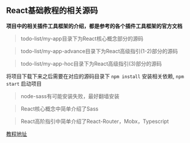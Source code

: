 ## React基础教程的相关源码

 **项目中的相关插件工具框架的介绍，都是参考的各个插件工具框架的官方文档**
 
> todo-list/my-app目录下为React核心概念部分的源码

> todo-list/my-app-advance目录下为React高级指引(1-2)部分的源码

> todo-list/my-app-hoc目录下为React高级指引(3)部分的源码

将项目下载下来之后需要在对应的源码目录下 `npm install` 安装相关依赖, `npm start` 启动项目

> node-sass有可能安装失败，最好翻墙安装

> React核心概念中简单介绍了Sass

> React高阶指引中简单介绍了React-Router，Mobx，Typescript

[教程地址](http://breathlessway.com/read?tagId=5e4a082e095c870064c280f3&pageIndex=1)
